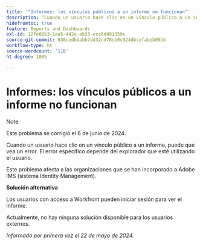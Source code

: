 ```yaml
---
title: '“Informes: los vínculos públicos a un informe no funcionan”'
description: “Cuando un usuario hace clic en un vínculo público a un informe, puede que vea un error. El error específico depende del explorador que esté utilizando el usuario. '
hidefromtoc: true
feature: Reports and Dashboards
exl-id: 12fe08b3-1aa5-442e-ab23-ecc6d491359c
source-git-commit: 036cedbdabb7dd32cd78cb0c924dbcefabeb05bb
workflow-type: ht
source-wordcount: '116'
ht-degree: 100%

---
```


# Informes: los vínculos públicos a un informe no funcionan

>[!NOTE]
>
>Este problema se corrigió el 6 de junio de 2024.

Cuando un usuario hace clic en un vínculo público a un informe, puede que vea un error. El error específico depende del explorador que esté utilizando el usuario.

Este problema afecta a las organizaciones que se han incorporado a Adobe IMS (sistema Identity Management).

**Solución alternativa**

Los usuarios con acceso a Workfront pueden iniciar sesión para ver el informe.

Actualmente, no hay ninguna solución disponible para los usuarios externos.

_Informado por primera vez el 22 de mayo de 2024._
